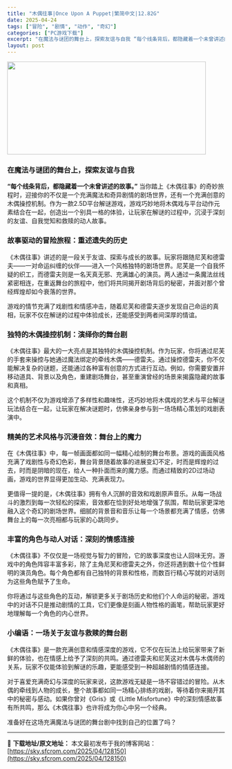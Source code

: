 ```yaml
---
title: "木偶往事|Once Upon A Puppet|繁简中文|12.82G"
date: 2025-04-24
tags: ["冒险", "剧情", "动作", "奇幻"]
categories: ["PC游戏下载"]
excerpt: "在魔法与谜团的舞台上，探索友谊与自我 “每个线条背后，都隐藏着一个未曾讲述的故事。” 当你踏上《木偶往事》的奇妙旅程时，迎接你的不仅是一个充满魔法和奇异剧情的剧场世界，还有一个充满创意的木偶操控机制。作为一款2.5D平台解谜游戏，游戏巧妙地将木偶戏与平台动作元素结合在一起，创造出一个别具一格的体验，&hellip;"
layout: post
---
```


<img class="aligncenter size-full wp-image-128151" src="https://sky.sfcrom.com/wp-content/uploads/2025/04/2025042403062362.webp" alt="" width="460" height="215" />
<h3>在魔法与谜团的舞台上，探索友谊与自我</h3>
<strong>“每个线条背后，都隐藏着一个未曾讲述的故事。”</strong>
当你踏上《木偶往事》的奇妙旅程时，迎接你的不仅是一个充满魔法和奇异剧情的剧场世界，还有一个充满创意的木偶操控机制。作为一款2.5D平台解谜游戏，游戏巧妙地将木偶戏与平台动作元素结合在一起，创造出一个别具一格的体验，让玩家在解谜的过程中，沉浸于深刻的友谊、自我觉知和救赎的动人故事。
<h3><strong>故事驱动的冒险旅程：重述遗失的历史</strong></h3>
《木偶往事》讲述的是一段关于友谊、探索与成长的故事。玩家将跟随尼芙和德雷夫——一对命运纠缠的伙伴——进入一个风格独特的剧场世界。尼芙是一个自我怀疑的织工，而德雷夫则是一名天真无邪、充满雄心的演员。两人通过一条魔法丝线紧密相连，在重返舞台的旅程中，他们将共同揭开剧场背后的秘密，并面对那个曾经辉煌却如今衰落的世界。

游戏的情节充满了戏剧性和情感冲击，随着尼芙和德雷夫逐步发现自己命运的真相，玩家不仅在解谜的过程中体验成长，还能感受到两者间深厚的情谊。
<h3><strong>独特的木偶操控机制：演绎你的舞台剧</strong></h3>
《木偶往事》最大的一大亮点是其独特的木偶操控机制。作为玩家，你将通过尼芙的手套来操控与她通过魔法绑定的牵线木偶——德雷夫。通过操控德雷夫，你不仅能解决复杂的谜题，还能通过各种富有创意的方式进行互动。例如，你需要安置并移动道具、背景以及角色，重建剧场舞台，甚至重演曾经的场景来揭露隐藏的故事和真相。

这个机制不仅为游戏增添了多样性和趣味性，还巧妙地将木偶戏的艺术与平台解谜玩法结合在一起，让玩家在解决谜题时，仿佛亲身参与到一场场精心策划的戏剧表演中。
<h3><strong>精美的艺术风格与沉浸音效：舞台上的魔力</strong></h3>
在《木偶往事》中，每一帧画面都如同一幅精心绘制的舞台布景。游戏的画面风格充满了戏剧性与奇幻色彩，舞台背景随着故事的进展变幻不定，时而是辉煌的过去，时而是阴暗的现在，给人一种扑面而来的魔力感。而通过精致的2D过场动画，游戏的世界显得更加生动、充满表现力。

更值得一提的是，《木偶往事》拥有令人沉醉的音效和戏剧原声音乐。从每一场战斗的激烈到每一次轻松的探索，音效都在恰到好处地增强了氛围，帮助玩家更深地融入这个奇幻的剧场世界。细腻的背景音和音乐让每一个场景都充满了情感，仿佛舞台上的每一次亮相都与玩家的心跳同步。
<h3><strong>丰富的角色与动人对话：深刻的情感连接</strong></h3>
《木偶往事》不仅仅是一场视觉与智力的冒险，它的故事深度也让人回味无穷。游戏中的角色阵容丰富多彩，除了主角尼芙和德雷夫之外，你还将遇到数十位个性鲜明的演员角色。每个角色都有自己独特的背景和性格，而数百行精心写就的对话则为这些角色赋予了生命。

你将通过与这些角色的互动，解锁更多关于剧场历史和他们个人命运的秘密。游戏中的对话不只是推动剧情的工具，它们更像是刻画人物性格的画笔，帮助玩家更好地理解每一个角色的内心世界。
<h3><strong>小编语：一场关于友谊与救赎的舞台剧</strong></h3>
《木偶往事》是一款充满创意和情感深度的游戏，它不仅在玩法上给玩家带来了新鲜的体验，也在情感上给予了深刻的共鸣。通过德雷夫和尼芙这对木偶与木偶师的关系，玩家不仅能体验到解谜的乐趣，更能感受到一种超越剧情的情感连接。

对于喜爱充满奇幻与深度的玩家来说，这款游戏无疑是一场不容错过的冒险。从木偶的牵线到人物的成长，整个故事都如同一场精心排练的戏剧，等待着你来揭开其中的秘密与感动。如果你曾对《Gris》或《Little Misfortune》中的深刻情感故事有所共鸣，那么《木偶往事》也许将成为你心中另一个经典。

准备好在这场充满魔法与谜团的舞台剧中找到自己的位置了吗？

---
📖 **下载地址/原文地址：** 本文最初发布于我的博客网站：[https://sky.sfcrom.com/2025/04/128150](https://sky.sfcrom.com/2025/04/128150)
